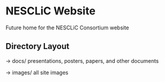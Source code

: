 # NESCLiC Website
Future home for the NESCLiC Consortium website

## Directory Layout
-> docs/ presentations, posters, papers, and other documents

-> images/ all site images
